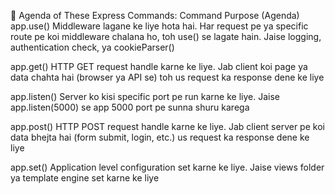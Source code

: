 📌 Agenda of These Express Commands:
Command	Purpose (Agenda)
app.use()	Middleware lagane ke liye hota hai. Har request pe ya specific route pe koi middleware chalana ho, toh use() se lagate hain. Jaise logging, authentication check, ya cookieParser()

app.get()	HTTP GET request handle karne ke liye. Jab client koi page ya data chahta hai (browser ya API se) toh us request ka response dene ke liye

app.listen()	Server ko kisi specific port pe run karne ke liye. Jaise app.listen(5000) se app 5000 port pe sunna shuru karega

app.post()	HTTP POST request handle karne ke liye. Jab client server pe koi data bhejta hai (form submit, login, etc.) us request ka response dene ke liye

app.set()	Application level configuration set karne ke liye. Jaise views folder ya template engine set karne ke liye